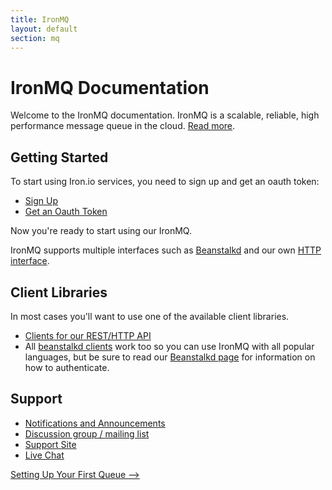 ```yaml
---
title: IronMQ
layout: default
section: mq
---
```


# IronMQ Documentation

Welcome to the IronMQ documentation. IronMQ is a scalable, reliable, high performance message queue in the cloud. [Read more](http://www.iron.io/products/mq).

## Getting Started

To start using Iron.io services, you need to sign up and get an oauth token:

* [Sign Up](http://www.iron.io)
* [Get an Oauth Token](http://hud.iron.io/tokens)

Now you're ready to start using our IronMQ.

IronMQ supports multiple interfaces such as [Beanstalkd](http://kr.github.com/beanstalkd) and our own [HTTP interface](/mq/code/libraries).

## Client Libraries

In most cases you'll want to use one of the available client libraries.

* [Clients for our REST/HTTP API](/mq/code/libraries)
* All [beanstalkd clients](https://github.com/kr/beanstalkd/wiki/client-libraries) work too so you can use IronMQ with all popular languages, but be sure to read our [Beanstalkd page](/mq/code/beanstalkd) for information on how to authenticate.

## Support

* [Notifications and Announcements](https://plus.google.com/107080387635368981384/posts)
* [Discussion group / mailing list](http://groups.google.com/group/ironmq)
* [Support Site](http://iron.assistly.com)
* [Live Chat](http://www.hipchat.com/gNWgTiqIC)


<a href="/mq/start/first-queue" class="next_item">Setting Up Your First Queue --></a><br clear="all" />

<br /><br />


